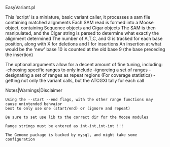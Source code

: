 EasyVariant.pl

This 'script' is a miniature, basic variant caller, it processes a sam file containing matched alignments
Each SAM read is formed into a Moose object, containing Sequence objects and Cigar objects
The SAM is then manipulated, and the Cigar string is parsed to determine what exactly the alignment determined
The number of A,T,C, and G is tracked for each base position, along with X for deletions and I for insertions
An insertion at what would be the 'new' base 10 is counted at the old base 9 (the base preceding the insertion)

The optional arguments allow for a decent amount of fine tuning, including:
 -choosing specific ranges to only include
 -ignoreing a set of ranges
 -designating a set of ranges as repeat regions (For coverage statistics)
 -getting not only the variant calls, but the ATCGXI tally for each call

Notes|Warnings|Disclaimer

 	Using the --start --end flags, with the other range functions may cause unintended behvaior
	best to only use one (start/end) or (ignore and repeat)

	Be sure to set use lib to the correct dir for the Moose modules

	Range strings must be entered as int-int,int-int !!!
	
	The Genome package is backed by mysql, and might take some configuration
